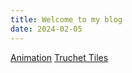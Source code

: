 ```yaml
---
title: Welcome to my blog
date: 2024-02-05
---
```

[Animation][1]
[Truchet Tiles][2]

[1]: [<https://github.com/lolalolabob123/CreativeCodingWeb/blob/main/_posts/2024-05-29-title.md>](https://github.com/lolalolabob123/CreativeCodingWeb/blob/edf80748f0746dae3520bf279e916672b6ba311a/_posts/2024-05-29-title.md)
[2]: <[https://github.com/lolalolabob123/CreativeCodingWeb/blob/main/_posts/_05-31-2024-TruchetTiles.html](https://github.com/lolalolabob123/CreativeCodingWeb/blob/main/_posts/_05-31-2024-TruchetTiles.html)>
